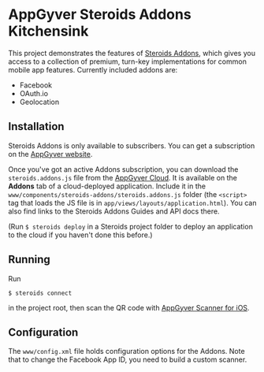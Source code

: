 AppGyver Steroids Addons Kitchensink
===========

This project demonstrates the features of [Steroids Addons](http://www.appgyver.com/steroids/addons/), which gives you access to a collection of premium, turn-key implementations for common mobile app features. Currently included addons are:

* Facebook
* OAuth.io
* Geolocation

## Installation

Steroids Addons is only available to subscribers. You can get a subscription on the [AppGyver website](http://www.appgyver.com/steroids/addons/).

Once you've got an active Addons subscription, you can download the `steroids.addons.js` file from the [AppGyver Cloud](http://cloud.appgyver.com). It is available on the **Addons** tab of a cloud-deployed application. Include it in the `www/components/steroids-addons/steroids.addons.js` folder (the `<script>` tag that loads the JS file is in `app/views/layouts/application.html`). You can also find links to the Steroids Addons Guides and API docs there.
  
(Run `$ steroids deploy` in a Steroids project folder to deploy an application to the cloud if you haven't done this before.)

## Running

Run

    $ steroids connect

in the project root, then scan the QR code with [AppGyver Scanner for iOS](https://itunes.apple.com/us/app/appgyver-scanner/id575076515).

## Configuration

The `www/config.xml` file holds configuration options for the Addons. Note that to change the Facebook App ID, you need to build a custom scanner.
